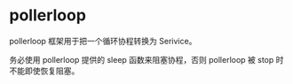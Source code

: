 # pollerloop

pollerloop 框架用于把一个循环协程转换为 Serivice。

务必使用 pollerloop 提供的 sleep 函数来阻塞协程，否则 pollerloop 被 stop 时不能即使恢复阻塞。
